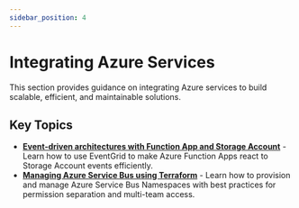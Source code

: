 ```yaml
---
sidebar_position: 4
---
```


# Integrating Azure Services

This section provides guidance on integrating Azure services to build scalable,
efficient, and maintainable solutions.

## Key Topics

- **[Event-driven architectures with Function App and Storage Account](./eventgrid-storage-functions.md)** -
  Learn how to use EventGrid to make Azure Function Apps react to Storage
  Account events efficiently.
- **[Managing Azure Service Bus using Terraform](./using-service-bus.md)** -
  Learn how to provision and manage Azure Service Bus Namespaces with best
  practices for permission separation and multi-team access.
